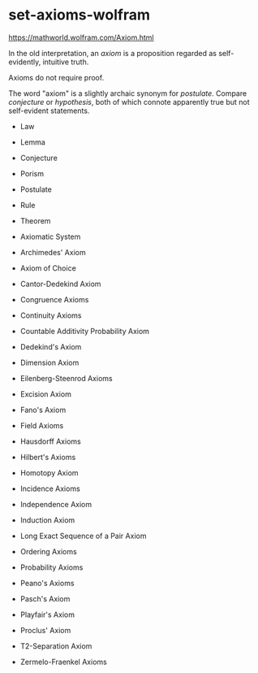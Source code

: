 # set-axioms-wolfram

https://mathworld.wolfram.com/Axiom.html

In the old interpretation, an *axiom* is a proposition regarded as self-evidently, intuitive truth.

Axioms do not require proof.

The word "axiom" is a slightly archaic synonym for *postulate*. Compare *conjecture* or *hypothesis*, both of which connote apparently true but not self-evident statements.

- Law
- Lemma
- Conjecture
- Porism
- Postulate
- Rule
- Theorem
- Axiomatic System

- Archimedes' Axiom
- Axiom of Choice
- Cantor-Dedekind Axiom
- Congruence Axioms
- Continuity Axioms
- Countable Additivity Probability Axiom
- Dedekind's Axiom
- Dimension Axiom
- Eilenberg-Steenrod Axioms
- Excision Axiom
- Fano's Axiom
- Field Axioms
- Hausdorff Axioms
- Hilbert's Axioms
- Homotopy Axiom
- Incidence Axioms
- Independence Axiom
- Induction Axiom
- Long Exact Sequence of a Pair Axiom
- Ordering Axioms
- Probability Axioms
- Peano's Axioms
- Pasch's Axiom
- Playfair's Axiom
- Proclus' Axiom
- T2-Separation Axiom
- Zermelo-Fraenkel Axioms
